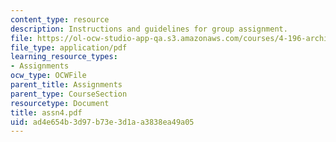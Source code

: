 ```yaml
---
content_type: resource
description: Instructions and guidelines for group assignment.
file: https://ol-ocw-studio-app-qa.s3.amazonaws.com/courses/4-196-architecture-design-level-ii-cuba-studio-spring-2004/ad4e654b3d97b73e3d1aa3838ea49a05_assn4.pdf
file_type: application/pdf
learning_resource_types:
- Assignments
ocw_type: OCWFile
parent_title: Assignments
parent_type: CourseSection
resourcetype: Document
title: assn4.pdf
uid: ad4e654b-3d97-b73e-3d1a-a3838ea49a05
---
```


